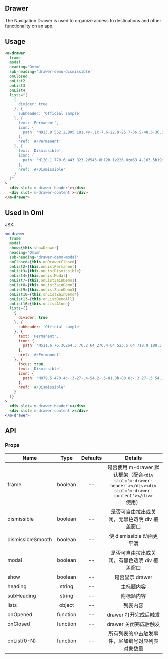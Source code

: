 ## Drawer

The Navigation Drawer is used to organize access to destinations and other functionality on an app.

## Usage

```html
<m-drawer
  frame
  modal
  heading='Omim'
  sub-heading='drawer-demo-dismissible'
  onClosed
  onList2
  onList3
  onList4
  lists="[
    {
      divider: true
    }, {
      subheader: 'Official sample'
    }, {
      text: 'Permanent',
      icon: {
        path: 'M913.9 552.2L805 181.4v-.1c-7.6-22.9-25.7-36.5-48.3-36.5-23.4 0-42.5 13.5-49.7 35.2l-71.4 213H388.8l-71.4-213c-7.2-21.7-26.3-35.2-49.7-35.2-23.1 0-42.5 14.8-48.4 36.6L110.5 552.2c-4.4 14.7 1.2 31.4 13.5 40.7l368.5 276.4c2.6 3.6 6.2 6.3 10.4 7.8l8.6 6.4 8.5-6.4c4.9-1.7 9-4.7 11.9-8.9l368.4-275.4c12.4-9.2 18-25.9 13.6-40.6zM751.7 193.4c1-1.8 2.9-1.9 3.5-1.9 1.1 0 2.5.3 3.4 3L818 394.3H684.5l67.2-200.9zm-487.4 1c.9-2.6 2.3-2.9 3.4-2.9 2.7 0 2.9.1 3.4 1.7l67.3 201.2H206.5l57.8-200zM158.8 558.7l28.2-97.3 202.4 270.2-230.6-172.9zm73.9-116.4h122.1l90.8 284.3-212.9-284.3zM512.9 776L405.7 442.3H620L512.9 776zm157.9-333.7h119.5L580 723.1l90.8-280.8zm-40.7 293.9l207.3-276.7 29.5 99.2-236.8 177.5z'
      },
      href: '#/Permanent'
    }, {
      text: 'Dismissible',
      icon: {
        path: 'M120.1 770.6L443 823.2V543.8H120.1v226.8zm63.4-163.5h196.2v141.6l-196.2-31.9V607.1zm340.3 226.5l382 62.2v-352h-382v289.8zm63.4-226.5h255.3v214.4l-255.3-41.6V607.1zm-63.4-415.7v288.8h382V128.1l-382 63.3zm318.7 225.5H587.3V245l255.3-42.3v214.2zm-722.4 63.3H443V201.9l-322.9 53.5v224.8zM183.5 309l196.2-32.5v140.4H183.5V309z'
      },
      href: '#/Dismissible'
    }
  ]"
>
  <div slot='m-drawer-header'></div>
  <div slot='m-drawer-content'></div>
</m-drawer>
```

## Used in Omi

JSX:

```jsx
<m-drawer
  frame
  modal
  show={this.showDrawer}
  heading='Omim'
  sub-heading='drawer-demo-modal'
  onClosed={this.onDrawerClosed}
  onList2={this.onListPermanent}
  onList3={this.onListDismissible}
  onList4={this.onListModal}
  onList7={this.onListZainDemo1}
  onList8={this.onListZainDemo2}
  onList9={this.onListZainDemo3}
  onList10={this.onListZainDemo4}
  onList13={this.onListDemoAll}
  onList16={this.onListAlone}
  lists={[
    {
      divider: true
    }, {
      subheader: 'Official sample'
    }, {
      text: 'Permanent',
      icon: {
        path: 'M511.6 76.3C264.3 76.2 64 276.4 64 523.5 64 718.9 189.3 885 363.8 946c23.5 5.9 19.9-10.8 19.9-22.2v-77.5c-135.7 15.9-141.2-73.9-150.3-88.9C215 726 171.5 718 184.5 703c30.9-15.9 62.4 4 98.9 57.9 26.4 39.1 77.9 32.5 104 26 5.7-23.5 17.9-44.5 34.7-60.8-140.6-25.2-199.2-111-199.2-213 0-49.5 16.3-95 48.3-131.7-20.4-60.5 1.9-112.3 4.9-120 58.1-5.2 118.5 41.6 123.2 45.3 33-8.9 70.7-13.6 112.9-13.6 42.4 0 80.2 4.9 113.5 13.9 11.3-8.6 67.3-48.8 121.3-43.9 2.9 7.7 24.7 58.3 5.5 118 32.4 36.8 48.9 82.7 48.9 132.3 0 102.2-59 188.1-200 212.9a127.5 127.5 0 0 1 38.1 91v112.5c.8 9 0 17.9 15 17.9 177.1-59.7 304.6-227 304.6-424.1 0-247.2-200.4-447.3-447.5-447.3z',
      },
      href: '#/Permanent'
    }, {
      focus: true,
      text: 'Dismissible',
      icon: {
        path: 'M879.5 470.4c-.3-27-.4-54.2-.5-81.3h-80.8c-.3 27-.5 54.1-.7 81.3-27.2.1-54.2.3-81.2.6v80.9c27 .3 54.2.5 81.2.8.3 27 .3 54.1.5 81.1h80.9c.1-27 .3-54.1.5-81.3 27.2-.3 54.2-.4 81.2-.7v-80.9c-26.9-.2-54.1-.2-81.1-.5zm-530 .4c-.1 32.3 0 64.7.1 97 54.2 1.8 108.5 1 162.7 1.8-23.9 120.3-187.4 159.3-273.9 80.7-89-68.9-84.8-220 7.7-284 64.7-51.6 156.6-38.9 221.3 5.8 25.4-23.5 49.2-48.7 72.1-74.7-53.8-42.9-119.8-73.5-190-70.3-146.6-4.9-281.3 123.5-283.7 270.2-9.4 119.9 69.4 237.4 180.6 279.8 110.8 42.7 252.9 13.6 323.7-86 46.7-62.9 56.8-143.9 51.3-220-90.7-.7-181.3-.6-271.9-.3z',
      },
      href: '#/Dismissible'
    }
  ]}
>
  <div slot='m-drawer-header'></div>
  <div slot='m-drawer-content'></div>
</m-drawer>
```

## API

### Props

|  **Name**  | **Type**        | **Defaults**  | **Details**  |
| ------------- |:-------------:|:-----:|:-------------:|
| frame | boolean | -- | 是否使用 m-drawer 默认框架（配合`<div slot='m-drawer-header'></div><div slot='m-drawer-content'></div>`使用） |
| dismissible | boolean | -- | 是否可自由拉出或关闭，无黑色透明 div 覆盖窗口 |
| dismissibleSmooth | boolean | -- | 使 dismissible 动画更平滑 |
| modal | boolean | -- | 是否可自由拉出或关闭，有黑色透明 div 覆盖窗口 |
| show | boolean | -- | 是否显示 drawer |
| heading | string | -- | 主标题内容 |
| subHeading | string | -- | 附标题内容 |
| lists | object | -- | 列表内容 |
| onOpened | function | -- | drawer 打开完成后触发 |
| onClosed | function | -- | drawer 关闭完成后触发 |
| onList(0-N) | function | -- | 所有列表的单击触发事件，尾加编号对应列表对象数量 |
